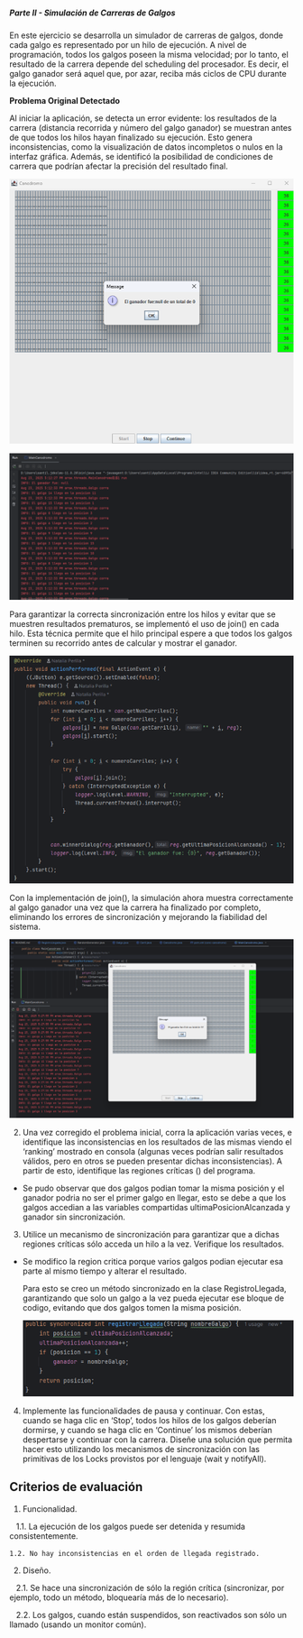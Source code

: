 ##### Parte II - Simulación de Carreras de Galgos

En este ejercicio se desarrolla un simulador de carreras de galgos, donde cada galgo es representado por un hilo de ejecución. A nivel de programación, todos los galgos poseen la misma velocidad; por lo tanto, el resultado de la carrera depende del scheduling del procesador. Es decir, el galgo ganador será aquel que, por azar, reciba más ciclos de CPU durante la ejecución.

**Problema Original Detectado**

Al iniciar la aplicación, se detecta un error evidente: los resultados de la carrera (distancia recorrida y número del galgo ganador) se muestran antes de que todos los hilos hayan finalizado su ejecución. Esto genera inconsistencias, como la visualización de datos incompletos o nulos en la interfaz gráfica. Además, se identificó la posibilidad de condiciones de carrera que podrían afectar la precisión del resultado final.

![](img/media/join-problem-gui.png)

![](img/media/join-problem-console.png)

Para garantizar la correcta sincronización entre los hilos y evitar que se muestren resultados prematuros, se implementó el uso de join() en cada hilo. Esta técnica permite que el hilo principal espere a que todos los galgos terminen su recorrido antes de calcular y mostrar el ganador.

![](img/media/join-implemented.png)

Con la implementación de join(), la simulación ahora muestra correctamente al galgo ganador una vez que la carrera ha finalizado por completo, eliminando los errores de sincronización y mejorando la fiabilidad del sistema.

![](img/media/join-fix-gui.png)

2.  Una vez corregido el problema inicial, corra la aplicación varias
    veces, e identifique las inconsistencias en los resultados de las
    mismas viendo el ‘ranking’ mostrado en consola (algunas veces
    podrían salir resultados válidos, pero en otros se pueden presentar
    dichas inconsistencias). A partir de esto, identifique las regiones
    críticas () del programa.


- Se pudo observar que dos galgos podian tomar la misma posición y el ganador podria no ser el primer galgo en llegar, esto se debe a que los galgos accedian a las 
variables compartidas ultimaPosicionAlcanzada y ganador sin sincronización.


3.  Utilice un mecanismo de sincronización para garantizar que a dichas
    regiones críticas sólo acceda un hilo a la vez. Verifique los
    resultados.

- Se modifico la region critica porque varios galgos podian ejecutar esa parte al mismo tiempo y alterar el resultado.

  Para esto se creo un método sincronizado en la clase RegistroLlegada, garantizando que solo un galgo a la vez pueda ejecutar ese bloque de codigo, evitando que dos galgos tomen la misma posición.

  ![img2.png](img/media/img2.png)
4.  Implemente las funcionalidades de pausa y continuar. Con estas,
    cuando se haga clic en ‘Stop’, todos los hilos de los galgos
    deberían dormirse, y cuando se haga clic en ‘Continue’ los mismos
    deberían despertarse y continuar con la carrera. Diseñe una solución que permita hacer esto utilizando los mecanismos de sincronización con las primitivas de los Locks provistos por el lenguaje (wait y notifyAll).


## Criterios de evaluación

1. Funcionalidad.

    1.1. La ejecución de los galgos puede ser detenida y resumida consistentemente.
    
    1.2. No hay inconsistencias en el orden de llegada registrado.
    
2. Diseño.   

    2.1. Se hace una sincronización de sólo la región crítica (sincronizar, por ejemplo, todo un método, bloquearía más de lo necesario).
    
    2.2. Los galgos, cuando están suspendidos, son reactivados son sólo un llamado (usando un monitor común).

